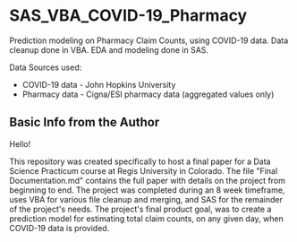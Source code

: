# SAS_VBA_COVID-19_Pharmacy
Prediction modeling on Pharmacy Claim Counts, using COVID-19 data. Data cleanup done in VBA. EDA and modeling done in SAS.

Data Sources used:

* COVID-19 data - John Hopkins University
* Pharmacy data - Cigna/ESI pharmacy data (aggregated values only)

## Basic Info from the Author
Hello!

This repository was created specifically to host a final paper for a Data Science Practicum course at Regis University in Colorado. The file "Final Documentation.md" contains the full paper with details on the project from beginning to end. The project was completed during an 8 week timeframe, uses VBA for various file cleanup and merging, and SAS for the remainder of the project's needs. The project's final product goal, was to create a prediction model for estimating total claim counts, on any given day, when COVID-19 data is provided.
